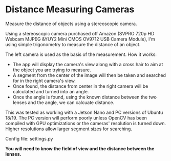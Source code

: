 # Distance Measuring Cameras
Measure the distance of objects using a stereoscopic camera.

Using a stereoscopic camera purchased off Amazon (SVPRO 720p HD Webcam MJPEG &YUY2 Mini CMOS OV9712 USB Camera Module), I'm using simple trigonometry to measure the distance of an object.

The left camera is used as the basis of the measurement. How it works:

* The app will display the camera's view along with a cross hair to aim at the object you are trying to measure.  
* A segment from the center of the image will then be taken and searched for in the right camera's view.  
* Once found, the distance from center in the right camera will be calculated and turned into an angle.  
* Once the angle is found, using the known distance between the two lenses and the angle, we can calcuate distance.

This was tested as working with a Jetson Nano and PC versions of Ubuntu 18/19.  The PC version will perform poorly unless OpenCV has been compiled with GPU optimizations or the cameras' resolution is turned down.  Higher resolutions allow larger segment sizes for searching.

Config file: settings.py

**You will need to know the field of view and the distance between the lenses.**
